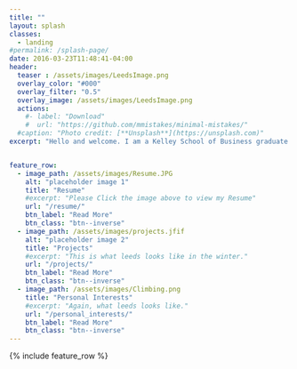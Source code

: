 ```yaml
---
title: ""
layout: splash
classes:
  - landing
#permalink: /splash-page/
date: 2016-03-23T11:48:41-04:00
header:
  teaser : /assets/images/LeedsImage.png
  overlay_color: "#000"
  overlay_filter: "0.5"
  overlay_image: /assets/images/LeedsImage.png
  actions:
    #- label: "Download"
    #  url: "https://github.com/mmistakes/minimal-mistakes/"
  #caption: "Photo credit: [**Unsplash**](https://unsplash.com)"
excerpt: "Hello and welcome. I am a Kelley School of Business graduate and a Leeds School of Business student pursuing a Masters of Business Administration with a focus in Machine Learning. Please see the pages below for my resume, list of projects, and personal interests."


feature_row:
  - image_path: /assets/images/Resume.JPG
    alt: "placeholder image 1"
    title: "Resume"
    #excerpt: "Please Click the image above to view my Resume"
    url: "/resume/"
    btn_label: "Read More"
    btn_class: "btn--inverse"  
  - image_path: /assets/images/projects.jfif
    alt: "placeholder image 2"
    title: "Projects"
    #excerpt: "This is what leeds looks like in the winter."
    url: "/projects/"
    btn_label: "Read More"
    btn_class: "btn--inverse"
  - image_path: /assets/images/Climbing.png
    title: "Personal Interests"
    #excerpt: "Again, what leeds looks like."
    url: "/personal_interests/"
    btn_label: "Read More"
    btn_class: "btn--inverse"
---
```

{% include feature_row %}